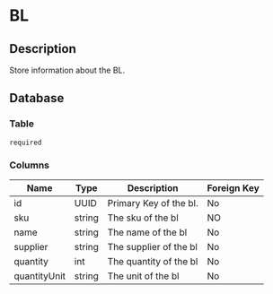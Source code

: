 # BL

## Description

Store information about the BL.

## Database

### Table

`required`

### Columns

| Name         | Type   | Description            | Foreign Key |
|--------------|--------|------------------------|-------------|
| id           | UUID   | Primary Key of the bl. | No          |
| sku          | string | The sku of the bl      | NO          |
| name         | string | The name of the bl     | No          |
| supplier     | string | The supplier of the bl | No          |
| quantity     | int    | The quantity of the bl | No          |
| quantityUnit | string | The unit of the bl     | No          |
